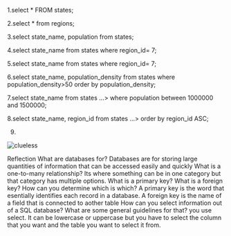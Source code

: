 1.select * FROM states;

2.select * from regions;

3.select state_name, population from states;

4.select state_name from states
   where region_id= 7;

5.select state_name from states
  where region_id= 7;

6.select state_name, population_density from states
  where population_density>50
   order by population_density;

7.select state_name from states
   ...> where population between 1000000 and 1500000;

8.select state_name, region_id from states
   ...> order by region_id ASC;

9.

![clueless](../../clueless.png)

Reflection
What are databases for?
  Databases are for storing large quantities of information that can be accessed easily and quickly
What is a one-to-many relationship?
  Its where something can be in one category but that category has multiple options.
What is a primary key? What is a foreign key? How can you determine which is which?
  A primary key is the word that esentially identifies each record in a database. A foreign key is the name of a field that is connected to aother table
How can you select information out of a SQL database? What are some general guidelines for that?
  you use select. It can be lowercase or uppercase but you have to select the column that you want and the table you want to select it from.